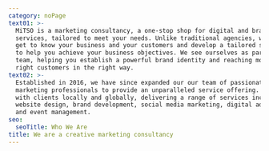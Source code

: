 ```yaml
---
category: noPage
text01: >-
  MiTSO is a marketing consultancy, a one-stop shop for digital and brand
  services, tailored to meet your needs. Unlike traditional agencies, we truly
  get to know your business and your customers and develop a tailored strategy
  to help you achieve your business objectives. We see ourselves as part of your
  team, helping you establish a powerful brand identity and reaching more of the
  right customers in the right way.
text02: >-
  Established in 2016, we have since expanded our our team of passionate, driven
  marketing professionals to provide an unparalleled service offering. We work
  with clients locally and globally, delivering a range of services including
  website design, brand development, social media marketing, digital advertising
  and event management. 
seo:
  seoTitle: Who We Are
title: We are a creative marketing consultancy
---
```


